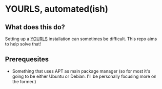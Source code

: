 # YOURLS, automated(ish)

## What does this do?

Setting up a [YOURLS](https://yourls.org) installation can sometimes be difficult. This repo aims to help solve that!

## Prerequesites

- Something that uses APT as main package manager (so for most it's going to be either Ubuntu or Debian. I'll be personally focusing more on the former.)
